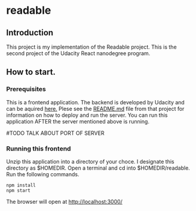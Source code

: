 # readable
## Introduction
This project is my implementation of the Readable project. This is the second project of the Udacity React nanodegree program.

## How to start.
### Prerequisites
This is a frontend application. The backend is developed by Udacity and can be aquired [here.](https://github.com/udacity/reactnd-project-readable-starter)
Plese see the [README.md](https://github.com/udacity/reactnd-project-readable-starter/blob/master/README.md) file from that project for information on how to deploy and run the server.
You can run this application AFTER the server mentioned above is running. 

#TODO TALK ABOUT PORT OF SERVER

### Running this frontend
Unzip this application into a directory of your choce. I designate this directory as $HOMEDIR. 
Open a terminal and cd into $HOMEDIR/readable. Run the following commands.
```
npm install
npm start
```
The browser will open at [http://localhost:3000/](http://localhost:3000/)